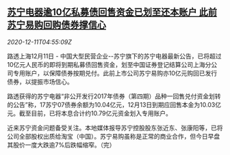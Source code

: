 <!--1607664200000-->
[苏宁电器逾10亿私募债回售资金已划至还本账户 此前苏宁易购回购债券撑信心](https://cn.reuters.com/article/suning-private-bond-buyback-1211-idCNKBS28L0E9)
------

<div><i>2020-12-11T04:55:09Z</i></div><p>路透上海12月11日 - 中国大型民营企业--苏宁旗下的苏宁电器最新公告，已将超过10亿元人民币的即将到期私募债回售资金，划至中国证券登记结算公司上海分公司专用账户，以保障债券按期兑付。此前上市公司苏宁易购亦10亿元购回已发行债券，以提振市场信心。</p><p>路透获得的苏宁电器“非公开发行2017年债券（第四期）品种一回售兑付资金划转的公告”称，17苏宁07债券余额为10.04亿元，12月13日到期应回售本金为10.03亿元。截至目前，已将本息合计约10.79亿元资金划入专用账户。</p><p>近来苏宁资金问题备受关注。本地媒体报导苏宁控股股东张近东、张康阳等，已将公司全部股权出质给淘宝（中国）。苏宁易购虽称是正常的商业合作，但今日早盘其股价一度大跌逾7%后跌幅缩窄。（完）</p>
